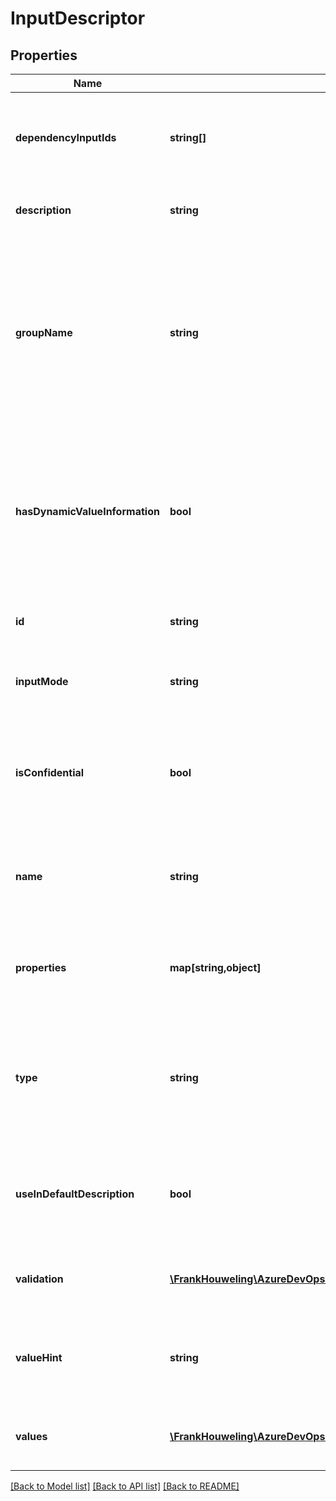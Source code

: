# InputDescriptor

## Properties
Name | Type | Description | Notes
------------ | ------------- | ------------- | -------------
**dependencyInputIds** | **string[]** | The ids of all inputs that the value of this input is dependent on. | [optional] 
**description** | **string** | Description of what this input is used for | [optional] 
**groupName** | **string** | The group localized name to which this input belongs and can be shown as a header for the container that will include all the inputs in the group. | [optional] 
**hasDynamicValueInformation** | **bool** | If true, the value information for this input is dynamic and should be fetched when the value of dependency inputs change. | [optional] 
**id** | **string** | Identifier for the subscription input | [optional] 
**inputMode** | **string** | Mode in which the value of this input should be entered | [optional] 
**isConfidential** | **bool** | Gets whether this input is confidential, such as for a password or application key | [optional] 
**name** | **string** | Localized name which can be shown as a label for the subscription input | [optional] 
**properties** | **map[string,object]** | Custom properties for the input which can be used by the service provider | [optional] 
**type** | **string** | Underlying data type for the input value. When this value is specified, InputMode, Validation and Values are optional. | [optional] 
**useInDefaultDescription** | **bool** | Gets whether this input is included in the default generated action description. | [optional] 
**validation** | [**\FrankHouweling\AzureDevOpsClient\DistributedTask\Model\InputValidation**](InputValidation.md) | Information to use to validate this input&#39;s value | [optional] 
**valueHint** | **string** | A hint for input value. It can be used in the UI as the input placeholder. | [optional] 
**values** | [**\FrankHouweling\AzureDevOpsClient\DistributedTask\Model\InputValues**](InputValues.md) | Information about possible values for this input | [optional] 

[[Back to Model list]](../README.md#documentation-for-models) [[Back to API list]](../README.md#documentation-for-api-endpoints) [[Back to README]](../README.md)


